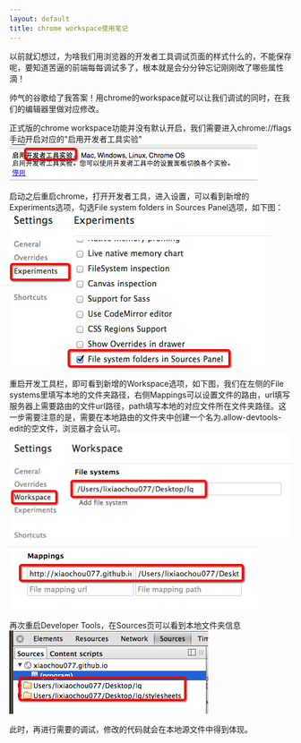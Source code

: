 ```yaml
---
layout: default
title: chrome workspace使用笔记
---
```


以前就幻想过，为啥我们用浏览器的开发者工具调试页面的样式什么的，不能保存呢，要知道苦逼的前端每每调试多了，根本就是会分分钟忘记刚刚改了哪些属性滴！


帅气的谷歌给了我答案！用chrome的workspace就可以让我们调试的同时，<!-- more -->在我们的编辑器里做对应修改。  

正式版的chrome workspace功能并没有默认开启，我们需要进入chrome://flags手动开启对应的"启用开发者工具实验"  
<img src = "../images/ws1.png" /> 
 
启动之后重启chrome，打开开发者工具，进入设置，可以看到新增的Experiments选项，勾选File system folders in Sources Panel选项，如下图：  
<img src = "../images/ws2.png" />  

重启开发工具栏，即可看到新增的Workspace选项，如下图，我们在左侧的File systems里填写本地的文件夹路径，右侧Mappings可以设置文件的路由，url填写服务器上需要路由的文件url路径，path填写本地的对应文件所在文件夹路径。这一步需要注意的是，需要在本地路由的文件夹中创建一个名为.allow-devtools-edit的空文件，浏览器才会认可。  
<img src = "../images/ws3.png" />   
<img src = "../images/ws4.png" />  

再次重启Developer Tools，在Sources页可以看到本地文件夹信息  
<img src = "../images/ws5.png" />  

此时，再进行需要的调试，修改的代码就会在本地源文件中得到体现。
